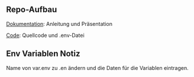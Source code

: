 ## Repo-Aufbau

[Dokumentation](https://github.com/corv1njano/popcornpilot/tree/main/docs): Anleitung und Präsentation

[Code](https://github.com/corv1njano/popcornpilot/tree/main/src): Quellcode und .env-Datei

## Env Variablen Notiz

Name von var.env zu .en ändern und die Daten für die Variablen eintragen.
